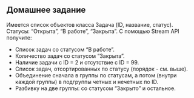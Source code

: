 ## Домашнее задание
Имеется список объектов класса Задача (ID, название, статус). Статусы:
“Открыта”, “В работе”, “Закрыта”. С помощью Stream API получите:
* Список задач со статусом “В работе”.
* Количество задач со статусом “Закрыта”.
* Наличие задачи с ID = 2 и отсутствие с ID = 99.
* Список задач, отсортированных по статусу (порядок - см. выше).
* Объединение сначала в группы по статусам, а потом (внутри каждой
  группы) в подгруппы четных и нечетных по ID.
* Разбивку на две группы: со статусом “Закрыто” и остальное.